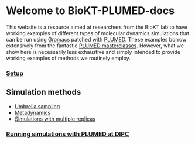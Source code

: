 # Welcome to BioKT-PLUMED-docs
This website is a resource aimed at researchers from the BioKT lab
to have working examples of different types of molecular dynamics 
simulations that can be run using [Gromacs](https://www.gromacs.org/)
 patched with [PLUMED](https://www.plumed.org/). These examples 
borrow extensively from the fantastic 
[PLUMED masterclasses](https://www.plumed.org/masterclass). However,
what we show here is necessarily less exhaustive and simply 
intended to provide working examples of methods we routinely employ.

### [Setup](setup.md)

## Simulation methods
* [Umbrella sampling](umbrella.md)
* [Metadynamics](metadynamics.md)
* [Simulations with multiple replicas](replicas.md)

### [Running simulations with PLUMED at DIPC](docs/dipc.md)
